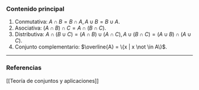 ### Contenido principal

1) Conmutativa: $A \cap B = B \cap A, A \cup B = B \cup A$.
2) Asociativa: $(A\cap B)\cap C =A\cap (B\cap C)$.
3) Distributiva: $A \cap (B \cup C) = (A \cap B)  \cup (A \cap C), A \cup (B \cap C) = (A \cup B) \cap (A \cup C)$.
4) Conjunto complementario: $\overline{A} = \{x | x \not \in A\}$.

--- 
### Referencias
[[Teoría de conjuntos y aplicaciones]]
